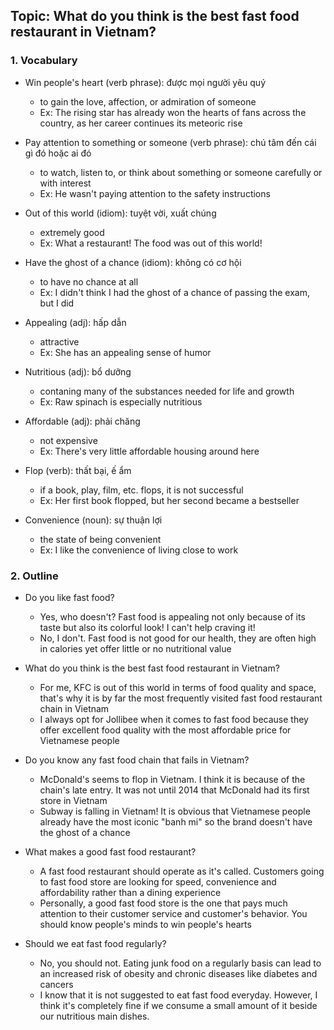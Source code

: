 ## Topic: What do you think is the best fast food restaurant in Vietnam?

### 1. Vocabulary
- Win people's heart (verb phrase): được mọi người yêu quý
  + to gain the love, affection, or admiration of someone
  + Ex: The rising star has already won the hearts of fans across the country, as her career continues its meteoric rise

- Pay attention to something or someone (verb phrase): chú tâm đến cái gì đó hoặc ai đó
  + to watch, listen to, or think about something or someone carefully or with interest
  + Ex: He wasn't paying attention to the safety instructions

- Out of this world (idiom): tuyệt vời, xuất chúng
  + extremely good
  + Ex: What a restaurant! The food was out of this world!

- Have the ghost of a chance (idiom): không có cơ hội
  + to have no chance at all
  + Ex: I didn't think I had the ghost of a chance of passing the exam, but I did

- Appealing (adj): hấp dẫn
  + attractive
  + Ex: She has an appealing sense of humor

- Nutritious (adj): bổ dưỡng
  + contaning many of the substances needed for life and growth
  + Ex: Raw spinach is especially nutritious

- Affordable (adj): phải chăng
  + not expensive
  + Ex: There's very little affordable housing around here

- Flop (verb): thất bại, ế ẩm
  + if a book, play, film, etc. flops, it is not successful
  + Ex: Her first book flopped, but her second became a bestseller

- Convenience (noun): sự thuận lợi
  + the state of being convenient
  + Ex: I like the convenience of living close to work

### 2. Outline
- Do you like fast food?
  + Yes, who doesn't? Fast food is appealing not only because of its taste but also its colorful look! I can't help craving it!
  + No, I don't. Fast food is not good for our health, they are often high in calories yet offer little or no nutritional value

- What do you think is the best fast food restaurant in Vietnam?
  + For me, KFC is out of this world in terms of food quality and space, that's why it is by far the most frequently visited fast food restaurant chain in Vietnam
  + I always opt for Jollibee when it comes to fast food because they offer excellent food quality with the most affordable price for Vietnamese people

- Do you know any fast food chain that fails in Vietnam?
  + McDonald's seems to flop in Vietnam. I think it is because of the chain's late entry. It was not until 2014 that McDonald had its first store in Vietnam
  + Subway is falling in Vietnam! It is obvious that Vietnamese people already have the most iconic "banh mi" so the brand doesn't have the ghost of a chance

- What makes a good fast food restaurant?
  + A fast food restaurant should operate as it's called. Customers going to fast food store are looking for speed, convenience and affordability rather than a dining experience
  + Personally, a good fast food store is the one that pays much attention to their customer service and customer's behavior. You should know people's minds to win people's hearts

- Should we eat fast food regularly?
  + No, you should not. Eating junk food on a regularly basis can lead to an increased risk of obesity and chronic diseases like diabetes and cancers
  + I know that it is not suggested to eat fast food everyday. However, I think it's completely fine if we consume a small amount of it beside our nutritious main dishes.
